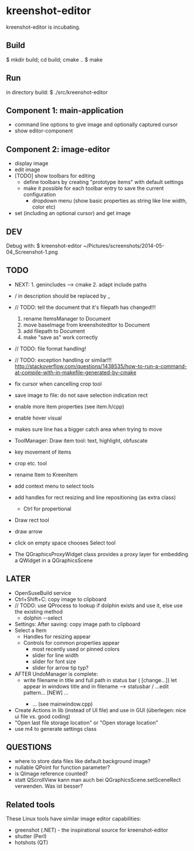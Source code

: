kreenshot-editor
================

kreenshot-editor is incubating.

Build
-----
$ mkdir build; cd build; cmake ..
$ make

Run
---
in directory build:
$ ./src/kreenshot-editor

Component 1: main-application
-----------------------------
- command line options to give image and optionally captured cursor
- show editor-component

Component 2: image-editor
-------------------------
- display image
- edit image
- [TODO] show toolbars for editing
    - define toolbars by creating "prototype items" with default settings
    - make it possible for each toolbar entry to save the current configuration
        - dropdown menu (show basic properties as string like line width, color etc)
- set (including an optional cursor) and get image

DEV
---
Debug with: $ kreenshot-editor ~/Pictures/screenshots/2014-05-04_Screenshot-1.png

TODO
----
- NEXT: 1. genincludes --> cmake   2. adapt include paths
- / in description should be replaced by _
- // TODO: tell the document that it's filepath has changed!!!
    1. rename ItemsManager to Document
    2. move baseImage from kreenshoteditor to Document
    3. add filepath to Document
    4. make "save as" work correctly
- // TODO: file format handling!
- // TODO: exception handling or similar!!!
    http://stackoverflow.com/questions/1438535/how-to-run-a-command-at-compile-with-in-makefile-generated-by-cmake
- fix cursor when cancelling crop tool
- save image to file: do not save selection indication rect
- enable more item properties (see item.h/cpp)
- enable hover visual
- makes sure line has a bigger catch area when trying to move
- ToolManager: Draw item tool: text, highlight, obfuscate
- key movement of items

- crop etc. tool
- rename Item to KreenItem
- add context menu to select tools
- add handles for rect resizing and line repositioning (as extra class)
    - Ctrl for propertional
- Draw rect tool
- draw arrow
- click on empty space chooses Select tool
- The QGraphicsProxyWidget class provides a proxy layer for embedding a QWidget in a QGraphicsScene

LATER
-----
- OpenSuseBuild service
- Ctrl+Shift+C: copy image to clipboard
- // TODO: use QProcess to lookup if dolphin exists and use it, else use the existing method
    - dolphin --select
- Settings: After saving: copy image path to clipboard
- Select a Item
  - Handles for resizing appear
  - Controls for common properties appear
     - most recently used or pinned colors
     - slider for line width
     - slider for font size
     - slider for arrow tip typ?
- AFTER UndoManager is complete:
    - write filename in title and full path in status bar (<path> [change...])
        let appear in windows title and in filename --> statusbar / ...edit pattern...
        [NEW] ...
        *  ... (see mainwindow.cpp)
- Create Actions in lib (instead of UI file) and use in GUI (überlegen: nice ui file vs. good coding)
- "Open last file storage location" or "Open storage location"
- use m4 to generate settings class

QUESTIONS
---------
- where to store data files like default background image?
- nullable QPoint for function parameter?
- is QImage reference counted?
- statt QScrollView kann man auch bei QGraphicsScene.setSceneRect verwenden. Was ist besser?

Related tools
-------------
These Linux tools have similar image editor capabilities:
- greenshot (.NET) - the inspirational source for kreenshot-editor
- shutter (Perl)
- hotshots (QT)
